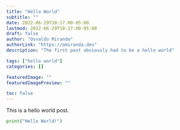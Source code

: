 ```yaml
---
title: "Hello World"
subtitle: ""
date: 2022-06-29T10:17:00-05:00
lastmod: 2022-06-29T10:17:00-05:00
draft: false
author: "Osvaldo Miranda"
authorLink: "https://omiranda.dev"
description: "The first post obviously had to be a hello world"

tags: ["hello world"]
categories: []

featuredImage: ""
featuredImagePreview: ""

toc: false
---
```


This is a hello world post.

```python
print("Hello World!")
```
